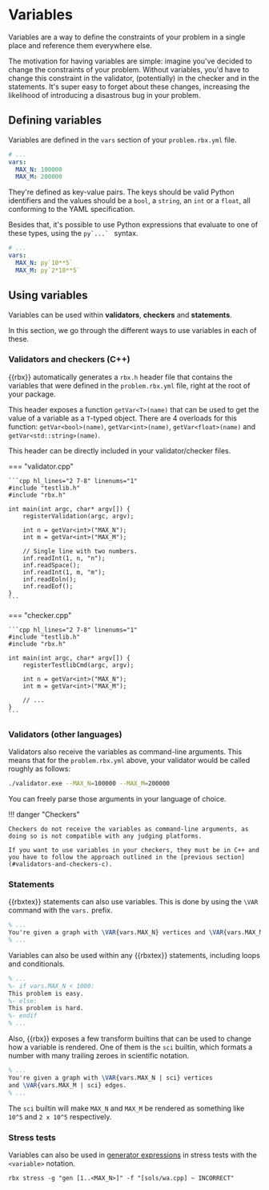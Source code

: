 # Variables

Variables are a way to define the constraints of your problem in a
single place and reference them everywhere else.

The motivation for having variables are simple: imagine you've decided
to change the constraints of your problem. Without variables, you'd have
to change this constraint in the validator, (potentially) in the checker
and in the statements. It's super easy to forget about these changes, increasing the
likelihood of introducing a disastrous bug in your problem.

## Defining variables

Variables are defined in the `vars` section of your `problem.rbx.yml` file.

```yaml title="problem.rbx.yml"
# ...
vars:
  MAX_N: 100000
  MAX_M: 200000
```

They're defined as key-value pairs. The keys should be valid Python identifiers
and the values should be a `bool`, a `string`, an `int` or a `float`, all conforming
to the YAML specification.

Besides that, it's possible to use Python expressions that evaluate to one of these
types, using the ``py`...` `` syntax. 

```yaml title="problem.rbx.yml"
# ...
vars:
  MAX_N: py`10**5`
  MAX_M: py`2*10**5`
```

## Using variables

Variables can be used within **validators**, **checkers** and **statements**.

In this section, we go through the different ways to use variables in each of these.

### Validators and checkers (C++)

{{rbx}} automatically generates a `rbx.h` header file that contains the variables
that were defined in the `problem.rbx.yml` file, right at the root of your package.

This header exposes a function `getVar<T>(name)` that can be used to get the value
of a variable as a `T`-typed object. There are 4 overloads for this function:
`getVar<bool>(name)`, `getVar<int>(name)`, `getVar<float>(name)` and `getVar<std::string>(name)`.

This header can be directly included in your validator/checker files.

=== "validator.cpp"

    ```cpp hl_lines="2 7-8" linenums="1"
    #include "testlib.h"
    #include "rbx.h"

    int main(int argc, char* argv[]) {
        registerValidation(argc, argv);

        int n = getVar<int>("MAX_N");
        int m = getVar<int>("MAX_M");
      
        // Single line with two numbers.
        inf.readInt(1, n, "n");
        inf.readSpace();
        inf.readInt(1, m, "m");
        inf.readEoln();
        inf.readEof();
    }
    ```

=== "checker.cpp"

    ```cpp hl_lines="2 7-8" linenums="1"
    #include "testlib.h"
    #include "rbx.h"

    int main(int argc, char* argv[]) {
        registerTestlibCmd(argc, argv);

        int n = getVar<int>("MAX_N");
        int m = getVar<int>("MAX_M");
        
        // ...
    }
    ```

### Validators (other languages)

Validators also receive the variables as command-line arguments. This means that
for the `problem.rbx.yml` above, your validator would be called roughly as follows:

```bash
./validator.exe --MAX_N=100000 --MAX_M=200000
```

You can freely parse those arguments in your language of choice.

!!! danger "Checkers"

    Checkers do not receive the variables as command-line arguments, as
    doing so is not compatible with any judging platforms.

    If you want to use variables in your checkers, they must be in C++ and
    you have to follow the approach outlined in the [previous section](#validators-and-checkers-c).

### Statements

{{rbxtex}} statements can also use variables. This is done by using the `\VAR` command with
the `vars.` prefix.

```latex title="statement.rbx.tex"
% ...
You're given a graph with \VAR{vars.MAX_N} vertices and \VAR{vars.MAX_M} edges.
% ...
```

Variables can also be used within any {{rbxtex}} statements, including loops and
conditionals.

```latex title="statement.rbx.tex"
% ...
%- if vars.MAX_N < 1000:
This problem is easy.
%- else:
This problem is hard.
%- endif
% ...
```

Also, {{rbx}} exposes a few transform builtins that can be used to change
how a variable is rendered. One of them is the `sci` builtin, which formats
a number with many trailing zeroes in scientific notation.

```latex title="statement.rbx.tex"
% ...
You're given a graph with \VAR{vars.MAX_N | sci} vertices
and \VAR{vars.MAX_M | sci} edges.
% ...
```

The `sci` builtin will make `MAX_N` and `MAX_M` be rendered as something like
`10^5` and `2 x 10^5` respectively.

### Stress tests

Variables can also be used in [generator expressions](/setters/stress-testing/#generator-expression) in stress tests with the `<variable>` notation.

```
rbx stress -g "gen [1..<MAX_N>]" -f "[sols/wa.cpp] ~ INCORRECT"
```

